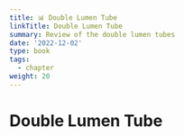 ```yaml
---
title: 📊 Double Lumen Tube
linkTitle: Double Lumen Tube
summary: Review of the double lumen tubes
date: '2022-12-02'
type: book
tags:
  - chapter
weight: 20
---
```


# Double Lumen Tube


